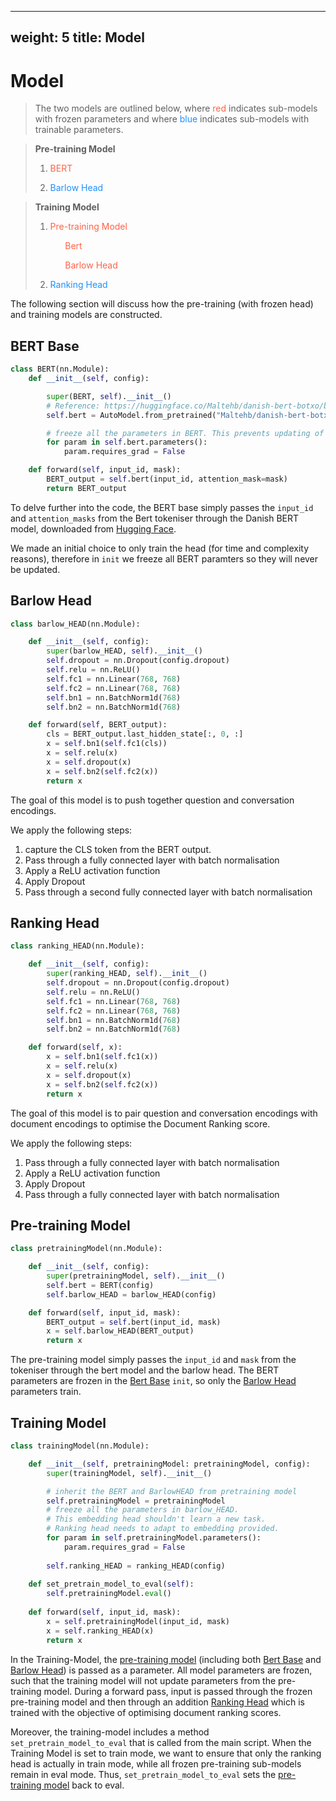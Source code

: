 
---
weight: 5
title: Model
---

# Model

> The two models are outlined below, where <a style="color:tomato">red</a> indicates sub-models with frozen parameters and where <a style="color:dodgerblue">blue</a> indicates sub-models with trainable parameters.

> **Pre-training Model**
> 1. <p style="color:tomato"> BERT</p>
> 2. <p style="color:dodgerblue"> Barlow Head</p>

> **Training Model**
> 1. <p style="color:tomato"> Pre-training Model</p>
>    <p style="color:tomato">&nbsp;&nbsp;&nbsp;&nbsp;&nbsp; Bert<p>
>    <p style="color:tomato">&nbsp;&nbsp;&nbsp;&nbsp;&nbsp; Barlow Head</p>
> 2. <p style="color:dodgerblue"> Ranking Head</p>


The following section will discuss how the pre-training (with frozen head) and training models are constructed. 

## BERT Base


```python 
class BERT(nn.Module):
    def __init__(self, config):

        super(BERT, self).__init__()
        # Reference: https://huggingface.co/Maltehb/danish-bert-botxo/blob/main/README.md
        self.bert = AutoModel.from_pretrained("Maltehb/danish-bert-botxo")

        # freeze all the parameters in BERT. This prevents updating of model weights during fine-tuning
        for param in self.bert.parameters():
            param.requires_grad = False

    def forward(self, input_id, mask):
        BERT_output = self.bert(input_id, attention_mask=mask)
        return BERT_output
```

To delve further into the code, the BERT base simply passes the `input_id` and `attention_masks` from the Bert tokeniser through the Danish BERT model, downloaded from [Hugging Face](https://huggingface.co/Maltehb/danish-bert-botxo/blob/main/README.md). 

We made an initial choice to only train the head (for time and complexity reasons), therefore in `init` we freeze all BERT paramters so they will never be updated.


## Barlow Head

```python
class barlow_HEAD(nn.Module):

    def __init__(self, config):
        super(barlow_HEAD, self).__init__()
        self.dropout = nn.Dropout(config.dropout)
        self.relu = nn.ReLU()
        self.fc1 = nn.Linear(768, 768)
        self.fc2 = nn.Linear(768, 768)
        self.bn1 = nn.BatchNorm1d(768)
        self.bn2 = nn.BatchNorm1d(768)

    def forward(self, BERT_output):
        cls = BERT_output.last_hidden_state[:, 0, :]
        x = self.bn1(self.fc1(cls))
        x = self.relu(x)
        x = self.dropout(x)
        x = self.bn2(self.fc2(x))
        return x
```

The goal of this model is to push together question and conversation encodings. 

We apply the following steps:
1. capture the CLS token from the BERT output.
2. Pass through a fully connected layer with batch normalisation
3. Apply a ReLU activation function
4. Apply Dropout
5. Pass through a second fully connected layer with batch normalisation


## Ranking Head

```python
class ranking_HEAD(nn.Module):

    def __init__(self, config):
        super(ranking_HEAD, self).__init__()
        self.dropout = nn.Dropout(config.dropout)
        self.relu = nn.ReLU()
        self.fc1 = nn.Linear(768, 768)
        self.fc2 = nn.Linear(768, 768)
        self.bn1 = nn.BatchNorm1d(768)
        self.bn2 = nn.BatchNorm1d(768)

    def forward(self, x):
        x = self.bn1(self.fc1(x))
        x = self.relu(x)
        x = self.dropout(x)
        x = self.bn2(self.fc2(x))
        return x

```


The goal of this model is to pair question and conversation encodings with document encodings to optimise the Document Ranking score.

We apply the following steps:
1. Pass through a fully connected layer with batch normalisation
2. Apply a ReLU activation function
3. Apply Dropout
4. Pass through a fully connected layer with batch normalisation


## Pre-training Model

```python
class pretrainingModel(nn.Module):

    def __init__(self, config):
        super(pretrainingModel, self).__init__()
        self.bert = BERT(config)
        self.barlow_HEAD = barlow_HEAD(config)

    def forward(self, input_id, mask):
        BERT_output = self.bert(input_id, mask)
        x = self.barlow_HEAD(BERT_output)
        return x
```

The pre-training model simply passes the `input_id` and `mask` from the tokeniser through the bert model and the barlow head. The BERT parameters are frozen in the [Bert Base](#bert-base) `init`, so only the [Barlow Head](#barlow-head) parameters train. 


## Training Model

```python
class trainingModel(nn.Module):

    def __init__(self, pretrainingModel: pretrainingModel, config):
        super(trainingModel, self).__init__()

        # inherit the BERT and BarlowHEAD from pretraining model
        self.pretrainingModel = pretrainingModel
        # freeze all the parameters in barlow_HEAD. 
        # This embedding head shouldn't learn a new task. 
        # Ranking head needs to adapt to embedding provided.
        for param in self.pretrainingModel.parameters():
            param.requires_grad = False
            
        self.ranking_HEAD = ranking_HEAD(config)
    
    def set_pretrain_model_to_eval(self):
        self.pretrainingModel.eval()
    
    def forward(self, input_id, mask):
        x = self.pretrainingModel(input_id, mask)
        x = self.ranking_HEAD(x)
        return x
```

In the Training-Model, the [pre-training model](#pre-training-model) (including both [Bert Base](#bert-base) and [Barlow Head](#barlow-head)) is passed as a parameter. All model parameters are frozen, such that the training model will not update parameters from the pre-training model. During a forward pass, input is passed through the frozen pre-training model and then through an addition [Ranking Head](#ranking-head) which is trained with the objective of optimising document ranking scores.

Moreover, the training-model includes a method `set_pretrain_model_to_eval` that is called from the main script. When the Training Model is set to train mode, we want to ensure that only the ranking head is actually in train mode, while all frozen pre-training sub-models remain in eval mode. Thus, `set_pretrain_model_to_eval` sets the [pre-training model](#pre-training-model) back to eval.

